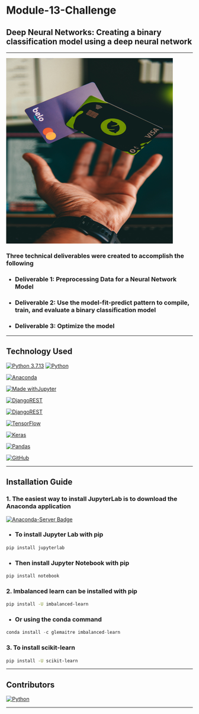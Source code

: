# Module-13-Challenge

## Deep Neural Networks: Creating a binary classification model using a deep neural network

---
<a href="url"><img src="https://github.com/DigitalGoldRush/Module_12_Challenge/blob/main/Resources/credit%20cards.jpeg" align="center" height="500" width="450" ></a>

### Three technical deliverables were created to accomplish the following

- ###  Deliverable 1: Preprocessing Data for a Neural Network Model

- ###  Deliverable 2: Use the model-fit-predict pattern to compile, train, and evaluate a binary classification model

- ###  Deliverable 3: Optimize the model

---

## Technology Used

[![Python 3.7.13](https://img.shields.io/badge/python-3670A0?style=for-the-badge&logo=python&logoColor=ffdd54)]([https://www.python.org/downloads/release/python-3912/)
[![Python](https://img.shields.io/badge/Python-3.9.12-blue)](https://www.python.org/downloads/release/python-3912/)

[![Anaconda](https://img.shields.io/badge/Anaconda-%2344A833.svg?style=for-the-badge&logo=anaconda&logoColor=white)](https://www.anaconda.com/)

[![Made withJupyter](https://img.shields.io/badge/Made%20with-Jupyter-orange?style=for-the-badge&logo=Jupyter)](https://jupyter.org/try)

[<img alt="DjangoREST" src="https://img.shields.io/badge/sklearn-balanced accuracy score-ff1709?style=for-the-badge&logoColor=white&color=ff1709&labelColor=gray"/>](https://scikit-learn.org/stable/modules/generated/sklearn.metrics.balanced_accuracy_score.html)

[<img alt="DjangoREST" src="https://img.shields.io/badge/sklearn-confusion matrix-f6b26b?style=for-the-badge&logoColor=white&color=ff1709&labelColor=gray"/>](https://scikit-learn.org/stable/modules/generated/sklearn.metrics.confusion_matrix.html)

[![TensorFlow](https://img.shields.io/badge/TensorFlow-%23FF6F00.svg?style=for-the-badge&logo=TensorFlow&logoColor=white)](https://www.tensorflow.org/)

[![Keras](https://img.shields.io/badge/Keras-%23D00000.svg?style=for-the-badge&logo=Keras&logoColor=white)](https://keras.io/)

[![Pandas](https://img.shields.io/badge/pandas-%23150458.svg?style=for-the-badge&logo=pandas&logoColor=white)](https://pandas.pydata.org/)

[![GitHub](https://img.shields.io/badge/github-%23121011.svg?style=for-the-badge&logo=github&logoColor=white)](https://github.com/DigitalGoldRush?tab=repositories)

---

## Installation Guide

### 1. The easiest way to install JupyterLab is to download the Anaconda application

[![Anaconda-Server Badge](https://anaconda.org/conda-forge/markdown-include/badges/installer/conda.svg)](https://www.anaconda.com/products/distribution)

- ### To install Jupyter Lab with pip

``` bash
pip install jupyterlab
```

- ### Then install Jupyter Notebook with pip

``` bash
pip install notebook
```

### 2. Imbalanced learn can be installed with pip

  ``` bash
pip install -U imbalanced-learn

```

- ### Or using the conda command

 ```python
conda install -c glemaitre imbalanced-learn
  ```

### 3. To install scikit-learn

```bash
pip install -U scikit-learn
```

---

## Contributors

[![Python](https://img.shields.io/badge/Michael_Dionne-LinkedIn-blue)](https://www.linkedin.com/in/michael-dionne-b2a1b61b/)

---
